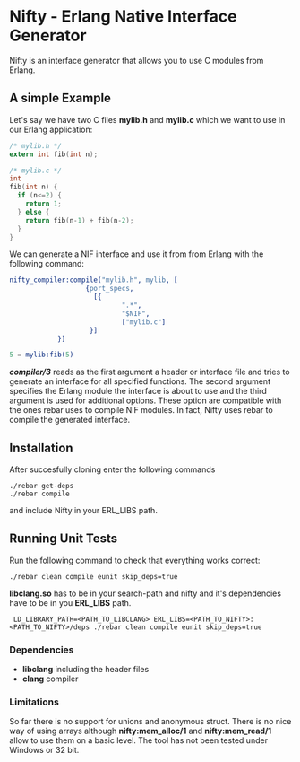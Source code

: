 # Nifty - Erlang Native Interface Generator

Nifty is an interface generator that allows you to use C modules from Erlang.

## A simple Example

Let's say we have two C files **mylib.h** and **mylib.c** which we want to use in our Erlang application:

```C
/* mylib.h */
extern int fib(int n);

/* mylib.c */
int
fib(int n) {
  if (n<=2) {
    return 1;
  } else {
    return fib(n-1) + fib(n-2);
  }
}

```

We can generate a NIF interface and use it from from Erlang with the following command:

```Erlang
nifty_compiler:compile("mylib.h", mylib, [
    			   {port_specs,
    			     [{
    						".*",
    						"$NIF",	
    						["mylib.c"]
    				}]
    		}]

5 = mylib:fib(5)
```

***compiler/3*** reads as the first argument a header or interface file and tries to generate an interface for all 
specified functions. The second argument specifies the Erlang module the interface is about to use and the third argument is used for additional options. These option are compatible with the ones rebar uses to compile NIF modules. 
In fact, Nifty uses rebar to compile the generated interface.

## Installation
After succesfully cloning enter the following commands

```
./rebar get-deps
./rebar compile
```

and include Nifty in your ERL_LIBS path.

## Running Unit Tests
Run the following command to check that everything works correct:
```
./rebar clean compile eunit skip_deps=true
```

**libclang.so** has to be in your search-path and nifty and it's dependencies have to be in you **ERL_LIBS** path.

```
 LD_LIBRARY_PATH=<PATH_TO_LIBCLANG> ERL_LIBS=<PATH_TO_NIFTY>:<PATH_TO_NIFTY>/deps ./rebar clean compile eunit skip_deps=true
```

### Dependencies
+ **libclang** including the header files
+ **clang** compiler

### Limitations
So far there is no support for unions and anonymous struct. There is no nice way of using arrays although **nifty:mem_alloc/1** and **nifty:mem_read/1** allow to use them on a basic level. The tool has not been tested under Windows or 32 bit.

